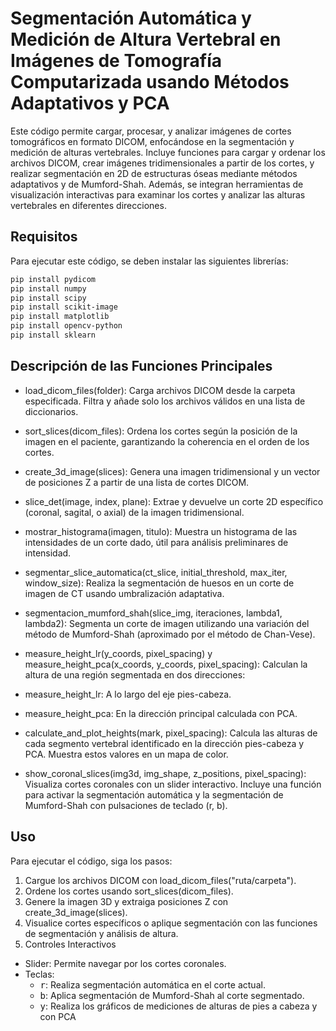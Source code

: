 # Segmentación Automática y Medición de Altura Vertebral en Imágenes de Tomografía Computarizada usando Métodos Adaptativos y PCA
Este código permite cargar, procesar, y analizar imágenes de cortes tomográficos en formato DICOM, enfocándose en la segmentación y medición de alturas vertebrales. Incluye funciones para cargar y ordenar los archivos DICOM, crear imágenes tridimensionales a partir de los cortes, y realizar segmentación en 2D de estructuras óseas mediante métodos adaptativos y de Mumford-Shah. Además, se integran herramientas de visualización interactivas para examinar los cortes y analizar las alturas vertebrales en diferentes direcciones.

## Requisitos
Para ejecutar este código, se deben instalar las siguientes librerías:
```bash 
pip install pydicom
pip install numpy
pip install scipy
pip install scikit-image
pip install matplotlib
pip install opencv-python
pip install sklearn
```

## Descripción de las Funciones Principales
- load_dicom_files(folder): Carga archivos DICOM desde la carpeta especificada. Filtra y añade solo los archivos válidos en una lista de diccionarios.

- sort_slices(dicom_files): Ordena los cortes según la posición de la imagen en el paciente, garantizando la coherencia en el orden de los cortes.

- create_3d_image(slices): Genera una imagen tridimensional y un vector de posiciones Z a partir de una lista de cortes DICOM.

- slice_det(image, index, plane): Extrae y devuelve un corte 2D específico (coronal, sagital, o axial) de la imagen tridimensional.

- mostrar_histograma(imagen, titulo): Muestra un histograma de las intensidades de un corte dado, útil para análisis preliminares de intensidad.

- segmentar_slice_automatica(ct_slice, initial_threshold, max_iter, window_size): Realiza la segmentación de huesos en un corte de imagen de CT usando umbralización adaptativa.

- segmentacion_mumford_shah(slice_img, iteraciones, lambda1, lambda2): Segmenta un corte de imagen utilizando una variación del método de Mumford-Shah (aproximado por el método de Chan-Vese).

- measure_height_lr(y_coords, pixel_spacing) y measure_height_pca(x_coords, y_coords, pixel_spacing): Calculan la altura de una región segmentada en dos direcciones:

- measure_height_lr: A lo largo del eje pies-cabeza.
- measure_height_pca: En la dirección principal calculada con PCA.
- calculate_and_plot_heights(mark, pixel_spacing): Calcula las alturas de cada segmento vertebral identificado en la dirección pies-cabeza y PCA. Muestra estos valores en un mapa de color.

- show_coronal_slices(img3d, img_shape, z_positions, pixel_spacing): Visualiza cortes coronales con un slider interactivo. Incluye una función para activar la segmentación automática y la segmentación de Mumford-Shah con pulsaciones de teclado (r, b).

## Uso
Para ejecutar el código, siga los pasos:

1. Cargue los archivos DICOM con load_dicom_files("ruta/carpeta").
2. Ordene los cortes usando sort_slices(dicom_files).
3. Genere la imagen 3D y extraiga posiciones Z con create_3d_image(slices).
4. Visualice cortes específicos o aplique segmentación con las funciones de segmentación y análisis de altura.
5. Controles Interactivos
- Slider: Permite navegar por los cortes coronales.
- Teclas:
  - <kbd>r</kbd>: Realiza segmentación automática en el corte actual.
  - <kbd>b</kbd>: Aplica segmentación de Mumford-Shah al corte segmentado.
  - <kbd>y</kbd>: Realiza los gráficos de mediciones de alturas de pies a cabeza y con PCA
